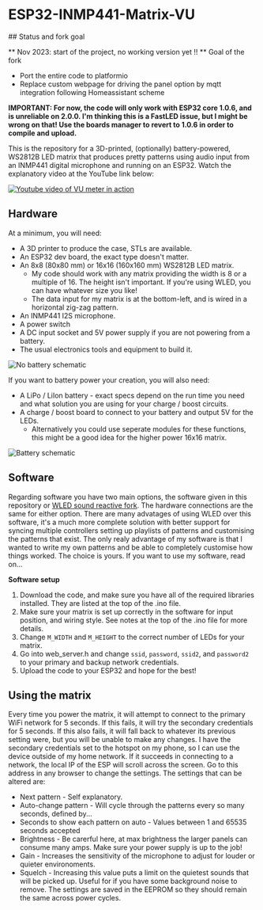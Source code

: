 # ESP32-INMP441-Matrix-VU

## Status and fork goal

** Nov 2023: start of the project, no working version yet !!
** Goal of the fork
* Port the entire code to platformio
* Replace custom webpage for driving the panel option by mqtt integration following Homeassistant scheme

**IMPORTANT: For now, the code will only work with ESP32 core 1.0.6, and is unreliable on 2.0.0. I'm thinking this is a FastLED issue, but I might be wrong on that! Use the boards manager to revert to 1.0.6 in order to compile and upload.**

This is the repository for a 3D-printed, (optionally) battery-powered, WS2812B LED matrix that produces pretty patterns using audio input from an INMP441 digital microphone and running on an ESP32. Watch the explanatory video at the YouTube link below:

[![Youtube video of VU meter in action](http://img.youtube.com/vi/9PEjvFkdpIE/0.jpg)](https://www.youtube.com/watch?v=9PEjvFkdpIE)

## Hardware
At a minimum, you will need:
* A 3D printer to produce the case, STLs are available.
* An ESP32 dev board, the exact type doesn't matter.
* An 8x8 (80x80 mm) or 16x16 (160x160 mm) WS2812B LED matrix.
  * My code should work with any matrix providing the width is 8 or a multiple of 16. The height isn't important. If you're using WLED, you can have whatever size you like!
  * The data input for my matrix is at the bottom-left, and is wired in a horizontal zig-zag pattern.
* An INMP441 I2S microphone.
* A power switch
* A DC input socket and 5V power supply if you are not powering from a battery.
* The usual electronics tools and equipment to build it.

![No battery schematic](/Wiring2_bb.png)

If you want to battery power your creation, you will also need:
* A LiPo / LiIon battery - exact specs depend on the run time you need and what solution you are using for your charge / boost circuits.
* A charge / boost board to connect to your battery and output 5V for the LEDs.
  * Alternatively you could use seperate modules for these functions, this might be a good idea for the higher power 16x16 matrix.

![Battery schematic](/Wiring_bb.png)

## Software
Regarding software you have two main options, the software given in this repository or [WLED sound reactive fork](https://github.com/atuline/WLED). The hardware connections are the same for either option. There are many advatages of using WLED over this software, it's a much more complete solution with better support for syncing multiple controllers setting up playlists of patterns and customising the patterns that exist. The only realy advantage of my software is that I wanted to write my own patterns and be able to completely customise how things worked. The choice is yours. If you want to use my software, read on...

**Software setup**
1. Download the code, and make sure you have all of the required libraries installed. They are listed at the top of the .ino file.
2. Make sure your matrix is set up correctly in the software for input position, and wiring style. See notes at the top of the .ino file for more details.
3. Change `M_WIDTH` and `M_HEIGHT` to the correct number of LEDs for your matrix.
4. Go into web_server.h and change `ssid`, `password`, `ssid2`, and `password2` to your primary and backup network credentials.
5. Upload the code to your ESP32 and hope for the best!

## Using the matrix
Every time you power the matrix, it will attempt to connect to the primary WiFi network for 5 seconds. If this fails, it will try the secondary credentials for 5 seconds. If this also fails, it will fall back to whatever its previous setting were, but you will be unable to make any changes. I have the secondary credentials set to the hotspot on my phone, so I can use the device outside of my home network.
If it succeeds in connecting to a network, the local IP of the ESP will scroll across the screen. Go to this address in any browser to change the settings. The settings that can be altered are:
* Next pattern - Self explanatory.
* Auto-change pattern - Will cycle through the patterns every so many seconds, defined by...
* Seconds to show each pattern on auto - Values between 1 and 65535 seconds accepted
* Brightness - Be carerful here, at max brightness the larger panels can consume many amps. Make sure your power supply is up to the job!
* Gain - Increases the sensitivity of the microphone to adjust for louder or quieter environoments.
* Squelch - Increasing this value puts a limit on the quietest sounds that will be picked up. Useful for if you have some background noise to remove.
The settings are saved in the EEPROM so they should remain the same across power cycles.
